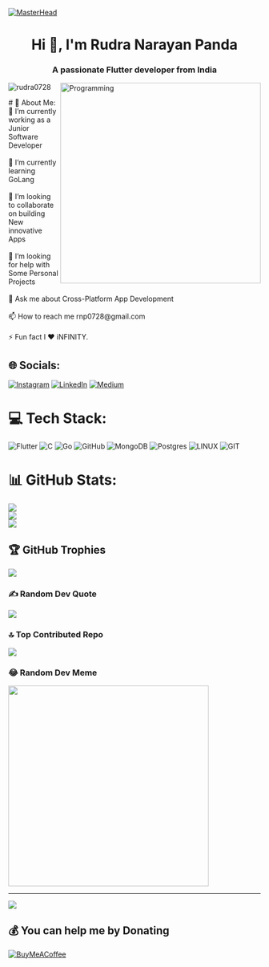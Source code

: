 [![MasterHead](https://miro.medium.com/max/1400/1*vkfI4nFNheC5v0p7wzDtGg.gif)](https://github.com/rnp0728/rnp0728)
<h1 align="center">Hi 👋, I'm Rudra Narayan Panda</h1>
<h3 align="center">A passionate Flutter developer from India</h3>

<img align="right" alt="Programming" width="400" src = "https://cdn.dribbble.com/users/1059583/screenshots/4171367/coding-freak.gif">

<p align="left"> <img src="https://komarev.com/ghpvc/?username=rudra0728&label=Profile%20views&color=0e75b6&style=flat" alt="rudra0728" /> </p>
# 💫 About Me:
🔭 I’m currently working as a Junior Software Developer<br><br>🌱 I’m currently learning GoLang<br><br>👯 I’m looking to collaborate on building New innovative Apps<br><br>🤝 I’m looking for help with Some Personal Projects<br><br>💬 Ask me about Cross-Platform App Development<br><br>📫 How to reach me rnp0728@gmail.com<br><br>⚡ Fun fact I ❤️ iNFINITY.


## 🌐 Socials:
[![Instagram](https://img.shields.io/badge/Instagram-%23E4405F.svg?logo=Instagram&logoColor=white)](https://instagram.com/r.n.p_28) [![LinkedIn](https://img.shields.io/badge/LinkedIn-%230077B5.svg?logo=linkedin&logoColor=white)](https://linkedin.com/in/rnp0728) [![Medium](https://img.shields.io/badge/Medium-12100E?logo=medium&logoColor=white)](https://medium.com/@rnp0728) 

# 💻 Tech Stack:
![Flutter](https://img.shields.io/badge/Flutter-%2302569B.svg?style=for-the-badge&logo=Flutter&logoColor=white) ![C](https://img.shields.io/badge/c-%2300599C.svg?style=for-the-badge&logo=c&logoColor=white) ![Go](https://img.shields.io/badge/go-%2300ADD8.svg?style=for-the-badge&logo=go&logoColor=white) ![GitHub](https://img.shields.io/badge/GitHub-%23121011.svg?style=for-the-badge&logo=github&logoColor=white) ![MongoDB](https://img.shields.io/badge/MongoDB-%234ea94b.svg?style=for-the-badge&logo=mongodb&logoColor=white) ![Postgres](https://img.shields.io/badge/postgres-%23316192.svg?style=for-the-badge&logo=postgresql&logoColor=white) ![LINUX](https://img.shields.io/badge/Linux-FCC624?style=for-the-badge&logo=linux&logoColor=black) ![GIT](https://img.shields.io/badge/Git-fc6d26?style=for-the-badge&logo=git&logoColor=white)
# 📊 GitHub Stats:
![](https://github-readme-stats.vercel.app/api?username=rnp0728&theme=dark&hide_border=false&include_all_commits=true&count_private=true)<br/>
![](https://github-readme-streak-stats.herokuapp.com/?user=rnp0728&theme=dark&hide_border=false)<br/>
![](https://github-readme-stats.vercel.app/api/top-langs/?username=rnp0728&theme=dark&hide_border=false&include_all_commits=true&count_private=true&layout=compact)

## 🏆 GitHub Trophies
![](https://github-profile-trophy.vercel.app/?username=rnp0728&theme=radical&no-frame=false&no-bg=false&margin-w=4)

### ✍️ Random Dev Quote
![](https://quotes-github-readme.vercel.app/api?type=horizontal&theme=radical)

### 🔝 Top Contributed Repo
![](https://github-contributor-stats.vercel.app/api?username=rnp0728&limit=5&theme=dark&combine_all_yearly_contributions=true)

### 😂 Random Dev Meme
<img src='https://randommeme-five.vercel.app/' style="height: 400px;"/>

---
[![](https://visitcount.itsvg.in/api?id=rnp0728&icon=0&color=0)](https://visitcount.itsvg.in)

  ## 💰 You can help me by Donating
  [![BuyMeACoffee](https://img.shields.io/badge/Buy%20Me%20a%20Coffee-ffdd00?style=for-the-badge&logo=buy-me-a-coffee&logoColor=black)](https://buymeacoffee.com/rudra0728) 

  
<!-- Proudly created with GPRM ( https://gprm.itsvg.in ) -->




